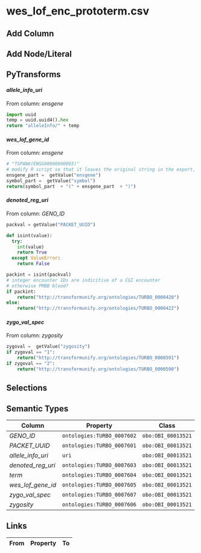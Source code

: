 # wes_lof_enc_prototerm.csv

## Add Column

## Add Node/Literal

## PyTransforms
#### _allele_info_uri_
From column: _ensgene_
``` python
import uuid
temp = uuid.uuid4().hex
return "alleleInfo/" + temp
```

#### _wes_lof_gene_id_
From column: _ensgene_
``` python
# "TSPAN6(ENSG00000000003)"
# modify R script so that it leaves the original string in the export, instad of reconstructing it here
ensgene_part =  getValue("ensgene")
symbol_part =  getValue("symbol")
return(symbol_part  + "(" + ensgene_part  + ")")
```

#### _denoted_reg_uri_
From column: _GENO_ID_
``` python
packval = getValue("PACKET_UUID")

def isint(value):
  try:
    int(value)
    return True
  except ValueError:
    return False

packint = isint(packval)
# integer encounter IDs are indicitive of a CGI encounter
# otherwise PMBB blood?
if packint:
    return("http://transformunify.org/ontologies/TURBO_0000420")
else:
    return("http://transformunify.org/ontologies/TURBO_0000422")
```

#### _zygo_val_spec_
From column: _zygosity_
``` python
zygoval =  getValue("zygosity")
if zygoval == "1":
    return("http://transformunify.org/ontologies/TURBO_0000591")
if zygoval == "2":
    return("http://transformunify.org/ontologies/TURBO_0000590")
```


## Selections

## Semantic Types
| Column | Property | Class |
|  ----- | -------- | ----- |
| _GENO_ID_ | `ontologies:TURBO_0007602` | `obo:OBI_00013521`|
| _PACKET_UUID_ | `ontologies:TURBO_0007601` | `obo:OBI_00013521`|
| _allele_info_uri_ | `uri` | `obo:OBI_00013521`|
| _denoted_reg_uri_ | `ontologies:TURBO_0007603` | `obo:OBI_00013521`|
| _term_ | `ontologies:TURBO_0007604` | `obo:OBI_00013521`|
| _wes_lof_gene_id_ | `ontologies:TURBO_0007605` | `obo:OBI_00013521`|
| _zygo_val_spec_ | `ontologies:TURBO_0007607` | `obo:OBI_00013521`|
| _zygosity_ | `ontologies:TURBO_0007606` | `obo:OBI_00013521`|


## Links
| From | Property | To |
|  --- | -------- | ---|
